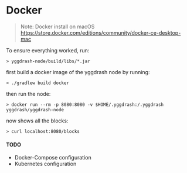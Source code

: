 # Docker

> Note: Docker install on macOS
> https://store.docker.com/editions/community/docker-ce-desktop-mac

To ensure everything worked, run:

```shell
> yggdrash-node/build/libs/*.jar
```

first build a docker image of the yggdrash node by running:

```shell
> ./gradlew build docker
```

then run the node:

```shell
> docker run --rm -p 8080:8080 -v $HOME/.yggdrash:/.yggdrash yggdrash/yggdrash-node
```

now shows all the blocks:

```shell
> curl localhost:8080/blocks
```

#### TODO

 - Docker-Compose configuration
 - Kubernetes configuration

